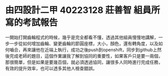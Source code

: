 # 由四設計二甲 40223128 莊善智 組員所寫的考試報告
一開始打開齒輪程式的時候，幾乎是完全都看不懂，透過其他組員慢慢地講解，一步一步從如何增加齒輪、變更齒輪的節圓座標，大小，顏色，還有轉角度，以及如何嚙合，再來讓他在近端上執行，成功之後push到openshift，同步到github上然後完成老師的題目，這個作業讓我了解到協同的重要性，如果客戶只是要一兩個，那很簡單，但是如果是要幾百個，就必須透過協同，讓很多人同時進行完成任務，有效的提升效率，也可以透多其他人檢查錯誤。